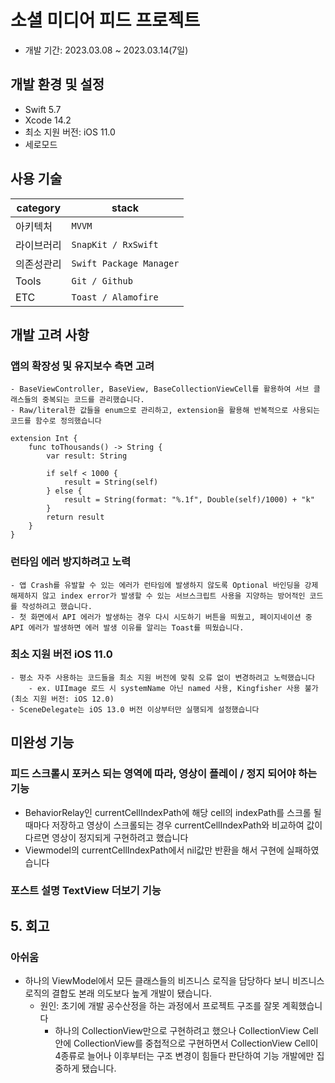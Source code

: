# 소셜 미디어 피드 프로젝트
- 개발 기간: 2023.03.08 ~ 2023.03.14(7일)

## 개발 환경 및 설정
- Swift 5.7
- Xcode 14.2
- 최소 지원 버전: iOS 11.0
- 세로모드

## 사용 기술
| category | stack |
| --- | --- |
| 아키텍처 | `MVVM` |
| 라이브러리 | `SnapKit / RxSwift`  |
| 의존성관리 | `Swift Package Manager` |
| Tools | `Git / Github` |
| ETC | `Toast / Alamofire` |

## 개발 고려 사항

### 앱의 확장성 및 유지보수 측면 고려
    - BaseViewController, BaseView, BaseCollectionViewCell를 활용하여 서브 클래스들의 중복되는 코드를 관리했습니다.
    - Raw/literal한 값들을 enum으로 관리하고, extension을 활용해 반복적으로 사용되는 코드를 함수로 정의했습니다
```
extension Int {
    func toThousands() -> String {
        var result: String
        
        if self < 1000 {
            result = String(self)
        } else {
            result = String(format: "%.1f", Double(self)/1000) + "k"
        }
        return result
    }
}
```

### 런타임 에러 방지하려고 노력
    - 앱 Crash를 유발할 수 있는 에러가 런타임에 발생하지 않도록 Optional 바인딩을 강제 해제하지 않고 index error가 발생할 수 있는 서브스크립트 사용을 지양하는 방어적인 코드를 작성하려고 했습니다.
    - 첫 화면에서 API 에러가 발생하는 경우 다시 시도하기 버튼을 띄웠고, 페이지네이션 중 API 에러가 발생하면 에러 발생 이유를 알리는 Toast를 띄웠습니다.

### 최소 지원 버전 iOS 11.0
    - 평소 자주 사용하는 코드들을 최소 지원 버전에 맞춰 오류 없이 변경하려고 노력했습니다
        - ex. UIImage 로드 시 systemName 아닌 named 사용, Kingfisher 사용 불가(최소 지원 버전: iOS 12.0)
    - SceneDelegate는 iOS 13.0 버전 이상부터만 실행되게 설정했습니다

## 미완성 기능
### 피드 스크롤시 포커스 되는 영역에 따라, 영상이 플레이 / 정지 되어야 하는 기능
- BehaviorRelay인 currentCellIndexPath에 해당 cell의 indexPath를 스크롤 될 때마다 저장하고 영상이 스크롤되는 경우 currentCellIndexPath와 비교하여 값이 다르면 영상이 정지되게 구현하려고 했습니다
- Viewmodel의 currentCellIndexPath에서 nil값만 반환을 해서 구현에 실패하였습니다

### 포스트 설명 TextView 더보기 기능

## 5. 회고

### 아쉬움
- 하나의 ViewModel에서 모든 클래스들의 비즈니스 로직을 담당하다 보니 비즈니스 로직의 결합도 본래 의도보다 높게 개발이 됐습니다.
    -   원인: 초기에 개발 공수산정을 하는 과정에서 프로젝트 구조를 잘못 계획했습니다
        - 하나의 CollectionView만으로 구현하려고 했으나 CollectionView Cell안에 CollectionView를 중첩적으로 구현하면서 CollectionView Cell이 4종류로 늘어나 이후부터는 구조 변경이 힘들다 판단하여 기능 개발에만 집중하게 됐습니다.
